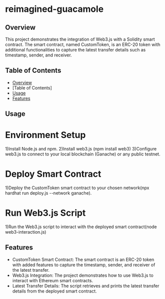 # reimagined-guacamole
## Overview
This project demonstrates the integration of Web3.js with a Solidity smart contract. The smart contract, named CustomToken, is an ERC-20 token with additional functionalities to capture the latest transfer details such as timestamp, sender, and receiver.
 ## Table of Contents
 - [Overview](#overview)
 - [Table of Contents]
 - [Usage](#usage)
 - [Features](#features)
 ## Usage
# Environment Setup
1)Install Node.js and npm.
2)Install web3.js (npm install web3)
3)Configure web3.js to connect to your local blockchain (Ganache) or any public testnet.
# Deploy Smart Contract
1)Deploy the CustomToken smart contract to your chosen network(npx hardhat run deploy.js --network ganache).
# Run Web3.js Script
1)Run the Web3.js script to interact with the deployed smart contract(node web3-interaction.js)

## Features
- CustomToken Smart Contract: The smart contract is an ERC-20 token with added features to capture the timestamp, sender, and receiver of the latest transfer.
- Web3.js Integration: The project demonstrates how to use Web3.js to interact with Ethereum smart contracts.
- Latest Transfer Details: The script retrieves and prints the latest transfer details from the deployed smart contract.

